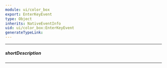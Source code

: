 ```yaml
---
module: ui/color_box
export: EnterKeyEvent
type: Object
inherits: NativeEventInfo
uid: ui/color_box:EnterKeyEvent
generateTypeLink: 
---
```

---
##### shortDescription
<!-- Description goes here -->

---
<!-- Description goes here -->
